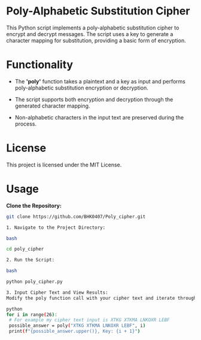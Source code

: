 # Poly-Alphabetic Substitution Cipher

This Python script implements a poly-alphabetic substitution cipher to encrypt and decrypt messages. The script uses a key to generate a character mapping for substitution, providing a basic form of encryption.

# Functionality

- The **'poly'** function takes a plaintext and a key as input and performs poly-alphabetic substitution encryption or decryption.

- The script supports both encryption and decryption through the generated character mapping.

- Non-alphabetic characters in the input text are preserved during the process.

# License

This project is licensed under the MIT License.

# Usage

**Clone the Repository:**
   ```bash
   git clone https://github.com/BHK0407/Poly_cipher.git

1. Navigate to the Project Directory:

bash

cd poly_cipher

2. Run the Script:

bash

python poly_cipher.py

3. Input Cipher Text and View Results:
Modify the poly function call with your cipher text and iterate through possible keys in the specified range.

python
for i in range(26):
    # For example my cipher text input is XTKG XTKMA LNKOXR LEBF
    possible_answer = poly("XTKG XTKMA LNKOXR LEBF", i)
    print(f"{possible_answer.upper()}, Key: {i + 1}")

